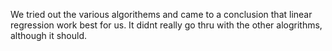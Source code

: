 We tried out the various algorithems and came to a conclusion 
that linear regression work best for us. It didnt really go 
thru with the other alogrithms, although it should.
